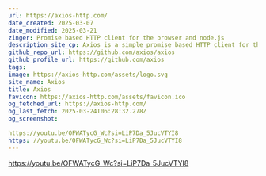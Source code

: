 ```yaml
---
url: https://axios-http.com/
date_created: 2025-03-07
date_modified: 2025-03-21
zinger: Promise based HTTP client for the browser and node.js
description_site_cp: Axios is a simple promise based HTTP client for the browser and node.js. Axios provides a simple to use library in a small package with a very extensible interface.Get Started
github_repo_url: https://github.com/axios/axios
github_profile_url: https://github.com/axios
tags: 
image: https://axios-http.com/assets/logo.svg
site_name: Axios
title: Axios
favicon: https://axios-http.com/assets/favicon.ico
og_fetched_url: https://axios-http.com/
og_last_fetch: 2025-03-24T06:28:32.278Z
og_screenshot: 

https://youtu.be/OFWATycG_Wc?si=LiP7Da_5JucVTYI8
https: //youtu.be/OFWATycG_Wc?si=LiP7Da_5JucVTYI8
---
```



https://youtu.be/OFWATycG_Wc?si=LiP7Da_5JucVTYI8
